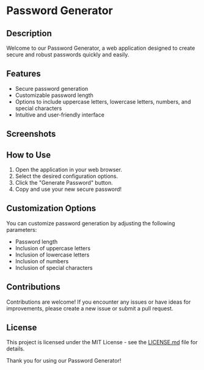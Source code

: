 # Password Generator

## Description
Welcome to our Password Generator, a web application designed to create secure and robust passwords quickly and easily.

## Features
- Secure password generation
- Customizable password length
- Options to include uppercase letters, lowercase letters, numbers, and special characters
- Intuitive and user-friendly interface

## Screenshots

## How to Use
1. Open the application in your web browser.
2. Select the desired configuration options.
3. Click the "Generate Password" button.
4. Copy and use your new secure password!

## Customization Options
You can customize password generation by adjusting the following parameters:
- Password length
- Inclusion of uppercase letters
- Inclusion of lowercase letters
- Inclusion of numbers
- Inclusion of special characters

## Contributions
Contributions are welcome! If you encounter any issues or have ideas for improvements, please create a new issue or submit a pull request.

## License
This project is licensed under the MIT License - see the [LICENSE.md](LICENSE.md) file for details.

Thank you for using our Password Generator!
